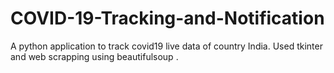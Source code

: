 # COVID-19-Tracking-and-Notification

A python application to track covid19 live data of country India.
Used tkinter and web scrapping using beautifulsoup .
